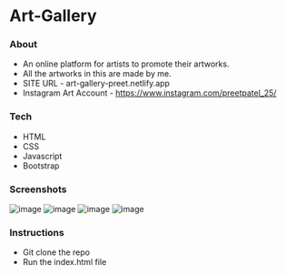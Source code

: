 # Art-Gallery

### About

- An online platform for artists to promote their artworks.
- All the artworks in this are made by me.
- SITE URL - art-gallery-preet.netlify.app
- Instagram Art Account - https://www.instagram.com/preetpatel_25/

### Tech
- HTML
- CSS
- Javascript
- Bootstrap 

### Screenshots

![image](https://user-images.githubusercontent.com/51413811/166135726-1f2896c3-d91e-43c7-b6b7-fffc13652ffe.png)
![image](https://user-images.githubusercontent.com/51413811/166135082-7c78f783-57ae-4f24-88fe-627121fce680.png)
![image](https://user-images.githubusercontent.com/51413811/166135103-19c802df-a82e-4147-a4d4-874f9e841b1b.png)
![image](https://user-images.githubusercontent.com/51413811/166135178-e8d0bd28-d703-42f3-84b9-eed8d8c9e132.png)

### Instructions

- Git clone the repo
- Run the index.html file


